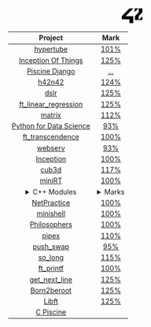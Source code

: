 #
<div align="center">

<picture>
  <source media="(prefers-color-scheme: dark)" srcset=svg/42-dark.svg?raw=true" width="42">
  <img alt="42" src="svg/42-light.svg?raw=true" width="42">
</picture>

</div>

<div align="center">

|Project|Mark|
|:--:|:--:|
|[hypertube](../../../42-hypertube)                                |	[101%](https://projects.intra.42.fr/projects/42cursus-hypertube/projects_users/julmuntz)|
|[Inception Of Things](../../../42-iot)	                           |	[125%](https://projects.intra.42.fr/projects/inception-of-things/projects_users/julmuntz)|
|[Piscine Django](../../../42-piscine-django)	                     |	[…](https://projects.intra.42.fr/projects/piscine-django/projects_users/julmuntz)|
|[h42n42](../../../42-h42n42)	                                     |	[124%](https://projects.intra.42.fr/projects/42cursus-h42n42/projects_users/julmuntz)|
|[dslr](../../../42-dslr)	                                         |	[125%](https://projects.intra.42.fr/projects/42cursus-dslr/projects_users/julmuntz)|
|[ft_linear_regression](../../../42-linear-regression)		         |	[125%](https://projects.intra.42.fr/projects/42cursus-ft_linear_regression/projects_users/julmuntz)|
|[matrix](../../../42-matrix)	                                     |	[112%](https://projects.intra.42.fr/projects/matrix/projects_users/julmuntz)|
|[Python for Data Science](../../../42-python-for-data-science)		 |	[93%](https://projects.intra.42.fr/projects/python-for-data-science/projects_users/julmuntz)|
|[ft_transcendence](../../../42-transcendence)		                 |	[100%](https://projects.intra.42.fr/projects/ft_transcendence/projects_users/julmuntz)|
|[webserv](../../../42-webserv)						                         |	[93%](https://projects.intra.42.fr/projects/webserv/projects_users/julmuntz)|
|[Inception](../../../42-inception)                                |	[100%](https://projects.intra.42.fr/projects/inception/projects_users/julmuntz)|
|[cub3d](../../../42-cub3d)							                           |	[117%](https://projects.intra.42.fr/projects/cub3d/projects_users/julmuntz)|
|[miniRT](../../../42-minirt)								                       |	[100%](https://projects.intra.42.fr/projects/minirt/projects_users/julmuntz)|
| <details><summary>C++ Modules</summary><ul><li><a href="../../../42-cpp-modules/tree/master/cpp00">Module 00</a></li><li><a href="../../../42-cpp-modules/tree/master/cpp01">Module 01</a></li><li><a href="../../../42-cpp-modules/tree/master/cpp02">Module 02</a></li><li><a href="../../../42-cpp-modules/tree/master/cpp03">Module 03</a></li><li><a href="../../../42-cpp-modules/tree/master/cpp04">Module 04</a></li><li><a href="../../../42-cpp-modules/tree/master/cpp05">Module 05</a></li><li><a href="../../../42-cpp-modules/tree/master/cpp06">Module 06</a></li><li><a href="../../../42-cpp-modules/tree/master/cpp07">Module 07</a></li><li><a href="../../../42-cpp-modules/tree/master/cpp08">Module 08</a></li><li><a href="../../../42-cpp-modules/tree/master/cpp09">Module 09</a></li></ul></details> | <details><summary>Marks</summary><ul><li><a href="https://projects.intra.42.fr/projects/cpp-module-00/projects_users/julmuntz">100%</a></li><li><a href="https://projects.intra.42.fr/projects/cpp-module-01/projects_users/julmuntz">100%</a></li><li><a href="https://projects.intra.42.fr/projects/cpp-module-02/projects_users/julmuntz">100%</a></li><li><a href="https://projects.intra.42.fr/projects/cpp-module-03/projects_users/julmuntz">100%</a></li><li><a href="https://projects.intra.42.fr/projects/cpp-module-04/projects_users/julmuntz">100%</a></li><li><a href="https://projects.intra.42.fr/projects/cpp-module-05/projects_users/julmuntz">100%</a></li><li><a href="https://projects.intra.42.fr/projects/cpp-module-06/projects_users/julmuntz">100%</a></li><li><a href="https://projects.intra.42.fr/projects/cpp-module-07/projects_users/julmuntz">100%</a></li><li><a href="https://projects.intra.42.fr/projects/cpp-module-08/projects_users/julmuntz">100%</a></li><li><a href="https://projects.intra.42.fr/projects/cpp-module-09/projects_users/julmuntz">96%</a></li></ul></details> |
|[NetPractice](../../../42-net-practice)			                     |	[100%](https://projects.intra.42.fr/projects/netpractice/projects_users/julmuntz)|
|[minishell](../../../42-minishell)					                       |	[100%](https://projects.intra.42.fr/projects/42cursus-minishell/projects_users/julmuntz)|
|[Philosophers](../../../42-philosophers)			                     |	[100%](https://projects.intra.42.fr/projects/42cursus-philosophers/projects_users/julmuntz)|
|[pipex](../../../42-pipex)						                             |	[110%](https://projects.intra.42.fr/projects/pipex/projects_users/julmuntz)|
|[push_swap](../../../42-push-swap)				                         |	[95%](https://projects.intra.42.fr/projects/42cursus-push_swap/projects_users/julmuntz)|
|[so_long](../../../42-so-long)					                        	 |	[115%](https://projects.intra.42.fr/projects/so_long/projects_users/julmuntz)|
|[ft_printf](../../../42-printf)					                      	 |	[100%](https://projects.intra.42.fr/projects/42cursus-ft_printf/projects_users/julmuntz)|
|[get_next_line](../../../42-get-next-line)		                   	 |	[125%](https://projects.intra.42.fr/projects/42cursus-get_next_line/projects_users/julmuntz)|
|[Born2beroot](../../../42-born2beroot)			                       |	[125%](https://projects.intra.42.fr/projects/born2beroot/projects_users/julmuntz)|
|[Libft](../../../42-libft)						                          	 |	[125%](https://projects.intra.42.fr/projects/42cursus-libft/projects_users/julmuntz)|
|[C Piscine](../../../42-c-piscine)				                      	 ||
  
</div>


